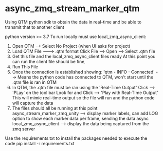 # async_zmq_stream_marker_qtm
Using QTM python sdk to obtain the data in real-time and be able to transmit that to another client

python version >= 3.7
 To run locally must use local_zmq_async_client:
 1. Open QTM  --> Select No Project (when UI asks for project)
 2. Load QTM File ---> .qtm format
    Click File --> Open --> Select .qtm file
3. Get this file and the local_zmq_async_client files ready
    At this point you can run the client file should be fine,
4. Run This File
5. Once the connection is established showing:
    'qtm - INFO - Connected' --> Means the python code has connected to QTM, won't start until the .qtm file is ran in QTM
6. In QTM, the .qtm file must be ran using the 'Real-Time Output'
    Click --> 'PLay' on the tool bar
    Look for and Click --> 'Play with Real-Time Output' This will mimic real-time output so the file will run and the python code will capture the data
7. The files should all be running at this point
    async_stream_marker_zmq_unity --> display marker labels, can add LOG option to show each marker data per frame, sending the data async
    local_zmq_async_client --> display the data being captured from the zmq server
    
    
Use the requirements.txt to install the packages needed to execute the code
pip install -r requirements.txt
